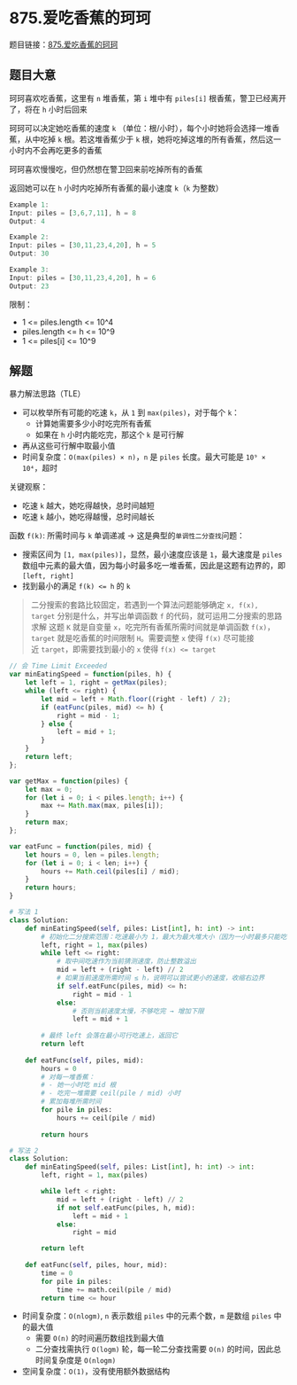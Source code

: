 # 875.爱吃香蕉的珂珂

题目链接：[875.爱吃香蕉的珂珂](https://leetcode.cn/problems/koko-eating-bananas/)

## 题目大意

珂珂喜欢吃香蕉，这里有 `n` 堆香蕉，第 `i` 堆中有 `piles[i]` 根香蕉，警卫已经离开了，将在 `h` 小时后回来

珂珂可以决定她吃香蕉的速度 `k` （单位：根/小时），每个小时她将会选择一堆香蕉，从中吃掉 `k` 根。若这堆香蕉少于 `k` 根，她将吃掉这堆的所有香蕉，然后这一小时内不会再吃更多的香蕉

珂珂喜欢慢慢吃，但仍然想在警卫回来前吃掉所有的香蕉

返回她可以在 `h` 小时内吃掉所有香蕉的最小速度 `k`（`k` 为整数）

```js
Example 1:
Input: piles = [3,6,7,11], h = 8
Output: 4

Example 2:
Input: piles = [30,11,23,4,20], h = 5
Output: 30

Example 3:
Input: piles = [30,11,23,4,20], h = 6
Output: 23
```

限制：
- 1 <= piles.length <= 10^4
- piles.length <= h <= 10^9
- 1 <= piles[i] <= 10^9

## 解题

暴力解法思路（TLE）
- 可以枚举所有可能的吃速 `k`，从 `1` 到 `max(piles)`，对于每个 `k`：
  - 计算她需要多少小时吃完所有香蕉
  - 如果在 `h` 小时内能吃完，那这个 `k` 是可行解
- 再从这些可行解中取最小值
- 时间复杂度：`O(max(piles) × n)`，`n` 是 `piles` 长度。最大可能是 `10⁹ × 10⁴`，超时

关键观察：
- 吃速 `k` 越大，她吃得越快，总时间越短
- 吃速 `k` 越小，她吃得越慢，总时间越长

函数 `f(k)`: 所需时间与 `k` 单调递减 -> 这是典型的`单调性二分查找`问题：
- 搜索区间为 `[1, max(piles)]`，显然，最小速度应该是 `1`，最大速度是 `piles` 数组中元素的最大值，因为每小时最多吃一堆香蕉，因此是这题有边界的，即 `[left, right]`
- 找到最小的满足 `f(k) <= h` 的 `k`

> 二分搜索的套路比较固定，若遇到一个算法问题能够确定 `x, f(x), target` 分别是什么，并写出单调函数 `f` 的代码，就可运用二分搜索的思路求解
> 这题 `K` 就是自变量 `x`，吃完所有香蕉所需时间就是单调函数 `f(x)`，`target` 就是吃香蕉的时间限制 `H`。需要调整 `x` 使得 `f(x)` 尽可能接近 `target`，即需要找到最小的 `x` 使得 `f(x) <= target`


```js
// 会 Time Limit Exceeded
var minEatingSpeed = function(piles, h) {
    let left = 1, right = getMax(piles);
    while (left <= right) {
        let mid = left + Math.floor((right - left) / 2);
        if (eatFunc(piles, mid) <= h) {
            right = mid - 1; 
        } else {
            left = mid + 1;
        }
    }
    return left;
};

var getMax = function(piles) {
    let max = 0;
    for (let i = 0; i < piles.length; i++) {
        max += Math.max(max, piles[i]);
    }
    return max;
};

var eatFunc = function(piles, mid) {
    let hours = 0, len = piles.length;
    for (let i = 0; i < len; i++) {
        hours += Math.ceil(piles[i] / mid);
    }
    return hours;
}
```
```python
# 写法 1
class Solution:
    def minEatingSpeed(self, piles: List[int], h: int) -> int:
        # 初始化二分搜索范围：吃速最小为 1，最大为最大堆大小（因为一小时最多只能吃一堆）
        left, right = 1, max(piles)
        while left <= right:
            # 取中间吃速作为当前猜测速度，防止整数溢出
            mid = left + (right - left) // 2
            # 如果当前速度所需时间 ≤ h，说明可以尝试更小的速度，收缩右边界
            if self.eatFunc(piles, mid) <= h:
                right = mid - 1
            else:
                # 否则当前速度太慢，不够吃完 → 增加下限
                left = mid + 1
        
        # 最终 left 会落在最小可行吃速上，返回它
        return left
    
    def eatFunc(self, piles, mid):
        hours = 0
        # 对每一堆香蕉：
        # - 她一小时吃 mid 根
        # - 吃完一堆需要 ceil(pile / mid) 小时
        # 累加每堆所需时间
        for pile in piles:
            hours += ceil(pile / mid)
        
        return hours

# 写法 2
class Solution:
    def minEatingSpeed(self, piles: List[int], h: int) -> int:
        left, right = 1, max(piles)

        while left < right:
            mid = left + (right - left) // 2
            if not self.eatFunc(piles, h, mid):
                left = mid + 1
            else:
                right = mid

        return left
    
    def eatFunc(self, piles, hour, mid):
        time = 0
        for pile in piles:
            time += math.ceil(pile / mid)
        return time <= hour
```

- 时间复杂度：`O(nlogm)`, `n` 表示数组 `piles` 中的元素个数，`m` 是数组 `piles` 中的最大值
  - 需要 `O(n)` 的时间遍历数组找到最大值
  - 二分查找需执行 `O(logm)` 轮，每一轮二分查找需要 `O(n)` 的时间，因此总时间复杂度是 `O(nlogm)`
- 空间复杂度：`O(1)`，没有使用额外数据结构